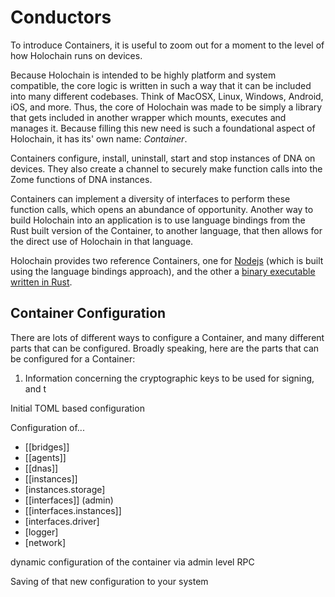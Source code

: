 # Conductors

To introduce Containers, it is useful to zoom out for a moment to the level of how Holochain runs on devices.

Because Holochain is intended to be highly platform and system compatible, the core logic is written in such a way that it can be included into many different codebases. Think of MacOSX, Linux, Windows, Android, iOS, and more. Thus, the core of Holochain was made to be simply a library that gets included in another wrapper which mounts, executes and manages it. Because filling this new need is such a foundational aspect of Holochain, it has its' own name: *Container*.

Containers configure, install, uninstall, start and stop instances of DNA on devices. They also create a channel to securely make function calls into the Zome functions of DNA instances.

Containers can implement a diversity of interfaces to perform these function calls, which opens an abundance of opportunity. Another way to build Holochain into an application is to use language bindings from the Rust built version of the Container, to another language, that then allows for the direct use of Holochain in that language.

Holochain provides two reference Containers, one for [Nodejs](https://www.npmjs.com/package/@holochain/holochain-nodejs) (which is built using the language bindings approach), and the other a [binary executable written in Rust](https://github.com/holochain/holochain-rust/tree/develop/container).

## Container Configuration

There are lots of different ways to configure a Container, and many different parts that can be configured. Broadly speaking, here are the parts that can be configured for a Container:

1. Information concerning the cryptographic keys to be used for signing, and t

Initial TOML based configuration

Configuration of...
- [[bridges]]
- [[agents]]
- [[dnas]]
- [[instances]]
- [instances.storage]
- [[interfaces]] (admin)
- [[interfaces.instances]]
- [interfaces.driver]
- [logger]
- [network]

dynamic configuration of the container via admin level RPC

Saving of that new configuration to your system

